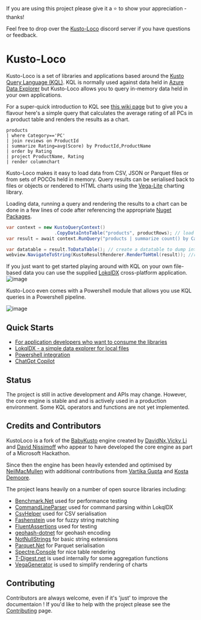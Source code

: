 


If you are using this project please give it a :star: to show your appreciation - thanks!

Feel free to drop over the [Kusto-Loco](https://discord.com/channels/1409404903260164138/1409404903851294816) discord server if you have questions or feedback.

# Kusto-Loco

Kusto-Loco is a set of libraries and applications based around the [Kusto Query Language (KQL)](https://learn.microsoft.com/en-us/azure/data-explorer/kusto/query/).  KQL is normally used against data held in [Azure Data Explorer](https://learn.microsoft.com/en-us/azure/data-explorer/) but Kusto-Loco allows you to query in-memory data held in your own applications.


For a super-quick introduction to KQL see [this wiki page](https://github.com/NeilMacMullen/kusto-loco/wiki/Basic-introduction-to-KQL) but to give you a flavour here's a simple query that calculates the average rating of all PCs in a product table and renders the results as a chart.

```kql
products 
| where Category=='PC' 
| join reviews on ProductId 
| summarize Rating=avg(Score) by ProductId,ProductName 
| order by Rating
| project ProductName, Rating
| render columnchart
```


Kusto-Loco makes it easy to load data from CSV, JSON or Parquet files or from sets of POCOs held in memory. Query results can be serialised back to files or objects or rendered to HTML charts using the [Vega-Lite](https://vega.github.io/vega-lite/examples/) charting library.

Loading data, running a query and rendering the results to a chart can be done in a few lines of code after referencing the appropriate [Nuget Packages](https://github.com/NeilMacMullen/kusto-loco/wiki/Applications-and-Nuget-Packages).

```csharp
var context = new KustoQueryContext()
                  .CopyDataIntoTable("products", productRows); // load data from a set of POCOs
var result = await context.RunQuery("products | summarize count() by Category | render piechart");

var datatable = result.ToDataTable(); // create a datatable to dump into a datagrid
webview.NavigateToString(KustoResultRenderer.RenderToHtml(result)); //render chart
```

If you just want to get started playing around with KQL on your own file-based data you can use the supplied [LokqlDX](https://github.com/NeilMacMullen/kusto-loco/wiki/LokqlDX) cross-platform application. 
![image](https://github.com/user-attachments/assets/d9cd9dc7-e70e-40b7-b4fa-84f4b24488df)


Kusto-Loco even comes with a Powershell module that allows you use KQL queries in a  Powershell pipeline.

![image](https://github.com/NeilMacMullen/kusto-loco/assets/9131337/2522d3f0-9b57-4009-a270-8f6fc13d91a1)

## Quick Starts

- [For application developers who want to consume the libraries](https://github.com/NeilMacMullen/kusto-loco/wiki/Using-the-query-engine)
- [LokqlDX - a simple data explorer for local files](https://github.com/NeilMacMullen/kusto-loco/wiki/LokqlDX)
- [Powershell integration](https://github.com/NeilMacMullen/kusto-loco/wiki/Powershell-Integration)
- [ChatGpt Copilot](https://github.com/NeilMacMullen/kusto-loco/wiki/LokqlDX#chatgpt-copilot)



## Status

The project is still in active development and APIs may change.  However, the core engine is stable and and is actively used in a production environment.  Some KQL operators and functions are not yet implemented. 

## Credits and Contributors

KustoLoco is a fork of the [BabyKusto](https://github.com/davidnx/baby-kusto-csharp) engine created by [DavidNx](https://github.com/davidnx),[Vicky Li](https://github.com/VickyLi2021) and [David Nissimoff](https://github.com/davidni) who appear to have developed the core engine as part of a Microsoft Hackathon.  

Since then the engine has been heavily extended and optimised by [NeilMacMullen](https://github.com/NeilMacMullen) with additional contributions from [Vartika Gupta](https://github.com/vartika-jain-gupta) and [Kosta Demoore](https://github.com/konvolution). 

The project leans heavily on a number of open source libraries including:
- [Benchmark.Net](https://github.com/dotnet/BenchmarkDotNet) used for performance testing
- [CommandLineParser](https://github.com/commandlineparser/commandline) used for command parsing within LokqlDX
- [CsvHelper](https://joshclose.github.io/CsvHelper/) used for CSV serialisation
- [Fashenstein](https://github.com/DanHarltey/Fastenshtein) use for fuzzy string matching
- [FluentAssertions](https://fluentassertions.com/) used for testing
- [geohash-dotnet](https://github.com/postlagerkarte/geohash-dotnet) for geohash encoding
- [NotNullStrings](https://github.com/NeilMacMullen/NotNullStrings) for basic string extensions
- [Parquet.Net](https://github.com/aloneguid/parquet-dotnet) for Parquet serialisation
- [Spectre.Console](https://github.com/spectreconsole/spectre.console) for nice table rendering
- [T-Digest.net](https://github.com/ASolomatin/T-Digest.NET) is used internally for some aggregation functions
- [VegaGenerator](https://github.com/NeilMacMullen/VegaGenerator) is used to simplify rendering of charts

## Contributing

Contributors are always welcome, even if it's 'just' to improve the documentaion ! If you'd like to help with the project please see the [Contributing](https://github.com/NeilMacMullen/kusto-loco/wiki/Contributing) page.

